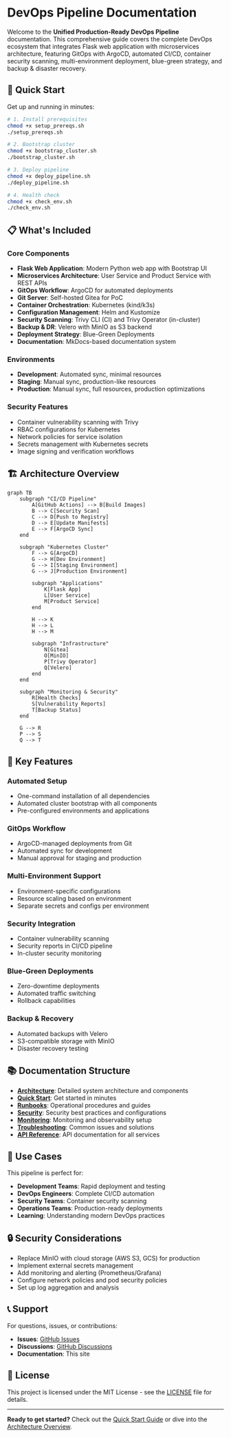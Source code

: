 # DevOps Pipeline Documentation

Welcome to the **Unified Production-Ready DevOps Pipeline** documentation. This comprehensive guide covers the complete DevOps ecosystem that integrates Flask web application with microservices architecture, featuring GitOps with ArgoCD, automated CI/CD, container security scanning, multi-environment deployment, blue-green strategy, and backup & disaster recovery.

## 🚀 Quick Start

Get up and running in minutes:

```bash
# 1. Install prerequisites
chmod +x setup_prereqs.sh
./setup_prereqs.sh

# 2. Bootstrap cluster
chmod +x bootstrap_cluster.sh
./bootstrap_cluster.sh

# 3. Deploy pipeline
chmod +x deploy_pipeline.sh
./deploy_pipeline.sh

# 4. Health check
chmod +x check_env.sh
./check_env.sh
```

## 📋 What's Included

### Core Components

- **Flask Web Application**: Modern Python web app with Bootstrap UI
- **Microservices Architecture**: User Service and Product Service with REST APIs
- **GitOps Workflow**: ArgoCD for automated deployments
- **Git Server**: Self-hosted Gitea for PoC
- **Container Orchestration**: Kubernetes (kind/k3s)
- **Configuration Management**: Helm and Kustomize
- **Security Scanning**: Trivy CLI (CI) and Trivy Operator (in-cluster)
- **Backup & DR**: Velero with MinIO as S3 backend
- **Deployment Strategy**: Blue-Green Deployments
- **Documentation**: MkDocs-based documentation system

### Environments

- **Development**: Automated sync, minimal resources
- **Staging**: Manual sync, production-like resources
- **Production**: Manual sync, full resources, production optimizations

### Security Features

- Container vulnerability scanning with Trivy
- RBAC configurations for Kubernetes
- Network policies for service isolation
- Secrets management with Kubernetes secrets
- Image signing and verification workflows

## 🏗️ Architecture Overview

```mermaid
graph TB
    subgraph "CI/CD Pipeline"
        A[GitHub Actions] --> B[Build Images]
        B --> C[Security Scan]
        C --> D[Push to Registry]
        D --> E[Update Manifests]
        E --> F[ArgoCD Sync]
    end
    
    subgraph "Kubernetes Cluster"
        F --> G[ArgoCD]
        G --> H[Dev Environment]
        G --> I[Staging Environment]
        G --> J[Production Environment]
        
        subgraph "Applications"
            K[Flask App]
            L[User Service]
            M[Product Service]
        end
        
        H --> K
        H --> L
        H --> M
        
        subgraph "Infrastructure"
            N[Gitea]
            O[MinIO]
            P[Trivy Operator]
            Q[Velero]
        end
    end
    
    subgraph "Monitoring & Security"
        R[Health Checks]
        S[Vulnerability Reports]
        T[Backup Status]
    end
    
    G --> R
    P --> S
    Q --> T
```

## 🔧 Key Features

### Automated Setup
- One-command installation of all dependencies
- Automated cluster bootstrap with all components
- Pre-configured environments and applications

### GitOps Workflow
- ArgoCD-managed deployments from Git
- Automated sync for development
- Manual approval for staging and production

### Multi-Environment Support
- Environment-specific configurations
- Resource scaling based on environment
- Separate secrets and configs per environment

### Security Integration
- Container vulnerability scanning
- Security reports in CI/CD pipeline
- In-cluster security monitoring

### Blue-Green Deployments
- Zero-downtime deployments
- Automated traffic switching
- Rollback capabilities

### Backup & Recovery
- Automated backups with Velero
- S3-compatible storage with MinIO
- Disaster recovery testing

## 📚 Documentation Structure

- **[Architecture](architecture.md)**: Detailed system architecture and components
- **[Quick Start](quick-start.md)**: Get started in minutes
- **[Runbooks](runbooks/)**: Operational procedures and guides
- **[Security](security.md)**: Security best practices and configurations
- **[Monitoring](monitoring.md)**: Monitoring and observability setup
- **[Troubleshooting](troubleshooting.md)**: Common issues and solutions
- **[API Reference](api-reference.md)**: API documentation for all services

## 🎯 Use Cases

This pipeline is perfect for:

- **Development Teams**: Rapid deployment and testing
- **DevOps Engineers**: Complete CI/CD automation
- **Security Teams**: Container security scanning
- **Operations Teams**: Production-ready deployments
- **Learning**: Understanding modern DevOps practices

## 🔒 Security Considerations

- Replace MinIO with cloud storage (AWS S3, GCS) for production
- Implement external secrets management
- Add monitoring and alerting (Prometheus/Grafana)
- Configure network policies and pod security policies
- Set up log aggregation and analysis

## 📞 Support

For questions, issues, or contributions:

- **Issues**: [GitHub Issues](https://github.com/your-org/devops-pipeline/issues)
- **Discussions**: [GitHub Discussions](https://github.com/your-org/devops-pipeline/discussions)
- **Documentation**: This site

## 📄 License

This project is licensed under the MIT License - see the [LICENSE](LICENSE) file for details.

---

**Ready to get started?** Check out the [Quick Start Guide](quick-start.md) or dive into the [Architecture Overview](architecture.md).
